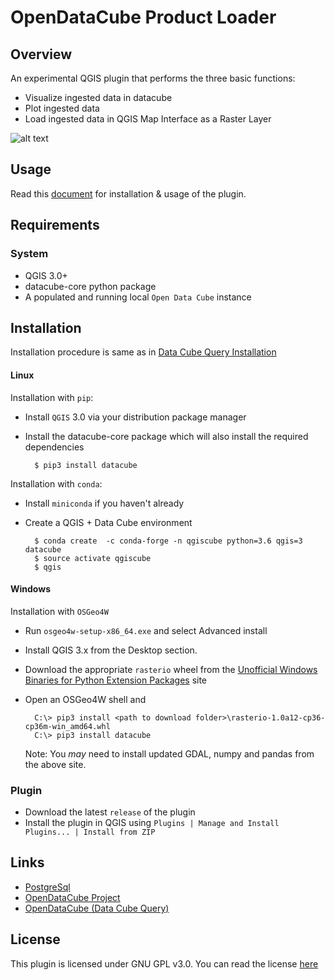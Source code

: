# OpenDataCube Product Loader 

## Overview
An experimental QGIS plugin that performs the three basic functions:
* Visualize ingested data in datacube
* Plot ingested data
* Load ingested data in QGIS Map Interface as a Raster Layer

![alt text](https://github.com/ashu6397/OpenDataCube-Product-Loader/blob/master/opendatacubeproductloaderplugin/assets/Plugin%20Dialog.PNG)

## Usage
Read this [document](https://github.com/ashu6397/OpenDataCube-Product-Loader/blob/master/opendatacubeproductloaderplugin/README.txt) for installation & usage of the plugin.

## Requirements

### System
* QGIS 3.0+
* datacube-core python package
* A populated and running local `Open Data Cube` instance

## Installation
Installation procedure is same as in [Data Cube Query Installation](http://datacube-qgis.readthedocs.io/en/latest/installation.html)

#### Linux
Installation with `pip`:

- Install `QGIS` 3.0 via your distribution package manager
- Install the datacube-core package which will also install the required dependencies

        $ pip3 install datacube

Installation with `conda`:

- Install `miniconda` if you haven't already
- Create a QGIS + Data Cube environment

        $ conda create  -c conda-forge -n qgiscube python=3.6 qgis=3 datacube
        $ source activate qgiscube
        $ qgis

#### Windows
Installation with `OSGeo4W`

- Run `osgeo4w-setup-x86_64.exe` and select Advanced install
- Install QGIS 3.x from the Desktop section.
- Download the appropriate `rasterio` wheel from the
  [Unofficial Windows Binaries for Python Extension Packages](https://www.lfd.uci.edu/~gohlke/pythonlibs/#rasterio>)
  site
- Open an OSGeo4W shell and

        C:\> pip3 install <path to download folder>\rasterio-1.0a12-cp36-cp36m-win_amd64.whl
        C:\> pip3 install datacube

    Note: You *may* need to install updated GDAL, numpy and pandas from the above site.


### Plugin
- Download the latest `release` of the plugin
- Install the plugin in QGIS using `Plugins | Manage and Install Plugins... | Install from ZIP`


## Links
- [PostgreSql](https://www.postgresql.org/download/)
- [OpenDataCube Project](https://github.com/opendatacube)
- [OpenDataCube (Data Cube Query)](https://github.com/opendatacube/datacube-qgis)


## License
This plugin is licensed under GNU GPL v3.0. You can read the license [here](https://github.com/ashu6397/OpenDataCube-Product-Loader/blob/master/LICENSE)

